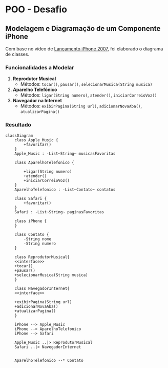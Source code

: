 # POO - Desafio

## Modelagem e Diagramação de um Componente iPhone
Com base no vídeo de [Lançamento iPhone 2007](https://www.youtube.com/watch?v=9ou608QQRq8), foi elaborado o diagrama de classes.

### Funcionalidades a Modelar
1. **Reprodutor Musical**
   - Métodos: `tocar()`, `pausar()`, `selecionarMusica(String musica)`
2. **Aparelho Telefônico**
   - Métodos: `ligar(String numero)`, `atender()`, `iniciarCorreioVoz()`
3. **Navegador na Internet**
   - Métodos: `exibirPagina(String url)`, `adicionarNovaAba()`, `atualizarPagina()`
### Resultado
```mermaid
classDiagram
    class Apple_Music {
        +favoritar()
    }
    Apple_Music : -List~String~ musicasFavoritas

    class AparelhoTelefonico {
        
        +ligar(String numero)
        +atender()
        +iniciarCorreioVoz()
    }
    AparelhoTelefonico : -List~Contato~ contatos

    class Safari {
        +favoritar()
    }
    Safari : -List~String~ paginasFavoritas

    class iPhone {
    }

    class Contato {
        -String nome
        -String numero
    }

    class ReprodutorMusical{
    <<interface>>
    +tocar()
    +pausar()
    +selecionarMusica(String musica)
    }

    class NavegadorInternet{
    <<interface>>
    
    +exibirPagina(String url)
    +adicionarNovaAba()
    +atualizarPagina()
    }

    iPhone --> Apple_Music
    iPhone --> AparelhoTelefonico
    iPhone --> Safari

    Apple_Music ..|> ReprodutorMusical
    Safari ..|> NavegadorInternet

    
    AparelhoTelefonico --* Contato
```
